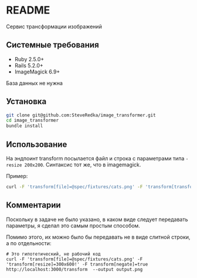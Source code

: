 # README

Сервис трансформации изображений

## Системные требования
* Ruby 2.5.0+
* Rails 5.2.0+
* ImageMagick 6.9+

База данных не нужна

## Установка
```bash
git clone git@github.com:SteveRedka/image_transformer.git
cd image_transformer
bundle install
```

## Использование
На эндпоинт transform посылается файл и строка с параметрами типа `-resize 200x200`. Синтаксис тот же, что в imagemagick.

Пример:
```bash
curl -F 'transform[file]=@spec/fixtures/cats.png' -F 'transform[transformations]=-negate -resize 300x600!' http://localhost:3000/transform  --output output.png
```

## Комментарии
Поскольку в задаче не было указано, в каком виде следует передавать параметры, я сделал это самым простым способом.

Помимо этого, их можно было бы передавать не в виде слитной строки, а по отдельности:
```
# Это гипотетический, не рабочий код
curl -F 'transform[file]=@spec/fixtures/cats.png' -F 'transform[resize]=300x600!' -F transform[negate]=true http://localhost:3000/transform  --output output.png
```
